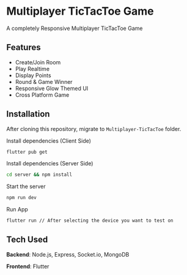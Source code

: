 # Multiplayer TicTacToe Game

A completely Responsive Multiplayer TicTacToe Game

## Features
- Create/Join Room
- Play Realtime
- Display Points
- Round & Game Winner
- Responsive Glow Themed UI
- Cross Platform Game


## Installation
After cloning this repository, migrate to ```Multiplayer-TicTacToe``` folder.

Install dependencies (Client Side)
```bash
flutter pub get
```

Install dependencies (Server Side)

```bash
cd server && npm install
```

Start the server

```bash
npm run dev
```

Run App
```bash
flutter run // After selecting the device you want to test on
```

## Tech Used
**Backend**: Node.js, Express, Socket.io, MongoDB

**Frontend**: Flutter
    
